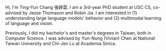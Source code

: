 Hi, I'm Ting-Yun Chang 張婷雲. I am a 3rd-year PhD student at USC CS, co-advised by Jesse Thomason and Robin Jia. I am interested in (1) understanding large language models' behavior and (2) multimodal learning of language and vision.

Previously, I did my bachelor's and master's degrees in Taiwan, both in Computer Science. I was advised by Yun-Nung (Vivian) Chen at National Taiwan University and Chi-Jen Lu at Academia Sinica.
